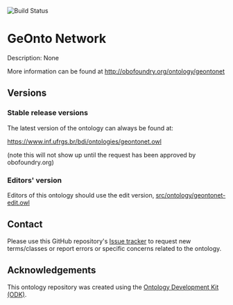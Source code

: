 
![Build Status](https://github.com/BDI-UFRGS/geontonetwork/actions/workflows/qc.yml/badge.svg)
# GeOnto Network

Description: None

More information can be found at http://obofoundry.org/ontology/geontonet

## Versions

### Stable release versions

The latest version of the ontology can always be found at:

https://www.inf.ufrgs.br/bdi/ontologies/geontonet.owl

(note this will not show up until the request has been approved by obofoundry.org)

### Editors' version

Editors of this ontology should use the edit version, [src/ontology/geontonet-edit.owl](src/ontology/geontonet-edit.owl)

## Contact

Please use this GitHub repository's [Issue tracker](https://github.com/BDI-UFRGS/geontonetwork/issues) to request new terms/classes or report errors or specific concerns related to the ontology.

## Acknowledgements

This ontology repository was created using the [Ontology Development Kit (ODK)](https://github.com/INCATools/ontology-development-kit).